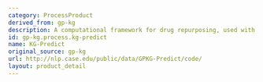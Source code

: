 ```yaml
---
category: ProcessProduct
derived_from: gp-kg
description: A computational framework for drug repurposing, used with GP-KG
id: gp-kg.process.kg-predict
name: KG-Predict
original_source: gp-kg
url: http://nlp.case.edu/public/data/GPKG-Predict/code/
layout: product_detail
---
```

